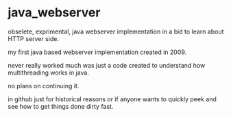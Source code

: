 java_webserver
==============

obselete, exprimental, java webserver implementation in a bid to learn about HTTP server side.


my first java based webserver implementation created in 2009.

never really worked much was just a code created to understand how multithreading works in java.

no plans on continuing it.

in github just for historical reasons or if anyone wants to quickly peek and see how to get things done dirty fast.

